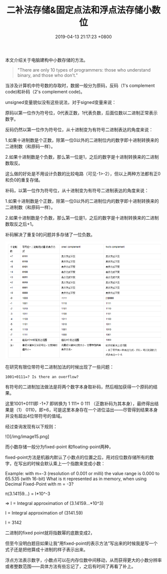 ﻿---
layout: post
title:  "二补法存储&固定点法和浮点法存储小数位"
date:   2019-04-13 21:17:23 +0800
categories: Routine
---
本文介绍关于电脑建构中小数存储的方法。

>"There are only 10 types of programmers: those who understand binary, and those who don't."

当涉及计算机中符号数的存取时，数据一般分为原码，反码（1's complement code)和补码（2's complement code)。

unsigned变量貌似没有这些说法，对于signed变量来说：

原码以第一位作为符号位，0代表正数，1代表负数，后面位数以二进制正常表示数字。 


反码仍然以第一位作为符号位，从十进制变为有符号二进制表达的角度来说：

1.如果十进制数是个正数，除第一位0以外的二进制位内的数字即十进制转换来的二进制数（和原码一样）。

2.如果十进制数是个负数，那么第一位是1，之后的数字是十进制转换来的二进制数取反。

这么做的好处是不用设计负数的比较电路（可见-1>-2），但以上两种方法都有正0和负0的重复存储。


补码，以第一位作为符号位，从十进制变为有符号二进制表达的角度来说：

1.如果十进制数是个正数，除第一位0以外的二进制位内的数字即十进制转换来的二进制数（和原码一样）。

2.如果十进制数是个负数，那么第一位是1，之后的数字是十进制转换来的二进制数取反之后+1。

补码解决了重复0的问题并多存储了一位负数。

![](/img/image14.png)

在研究有限位带符号二进制加法的时候出现了一些问题：

```
1001+0111=? Is there an overflow?
```

有符号的二进制加法做法是将两个数字本身取补码，然后相加获得一个原码的结果。

这里1001+0111即 -1+7 即转换为 1 111+ 0 111 （正数补码为其本身），最终得出结果是（1） 0110，即+6，可是这里本身存在一个进位溢出——尽管得到结果本身并没有超出4位带符号的值域。

经过查询发现有以下规则：

!()[/img/image15.png]



而小数存储一般分为fixed-point 和floating-point两种，

fixed-point方法是机器内默认了小数点的位置之后，用对应位数存储所有的数字，在写出的时候会默认乘上一个指数来变成小数：

Example: with m=-3 (resolution of 0.001 or milli) the value range is 0.000 to 65.535 (with 16-bit)
What is π represented as in memory, when using Decimal Fixed-Point with m = -3?

 π(3.14159…) = I*10^-3 

=> I = Integral approximation of (3.14159…*10^3)

 I = Integral approximation of (3141.59) 

I = 3142

二进制的fixed point就将指数幂的底数变成2，

但至今没明白题目如果让我“用fixed-point的表示方法”写出来的时候我是写一个式子还是把他算成十进制的样子表示出来。

浮点方法表示数字，小数点可以在内存位数中间移动，从而获得更大的小数分辨率或者整数范围——具体方法有些忘记了，之后有时间了再看了补上。



